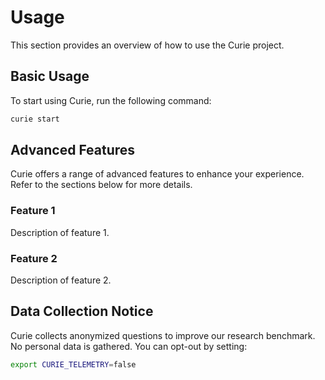 # Usage

This section provides an overview of how to use the Curie project.

## Basic Usage

To start using Curie, run the following command:

```bash
curie start
```

## Advanced Features

Curie offers a range of advanced features to enhance your experience. Refer to the sections below for more details.

### Feature 1

Description of feature 1.

### Feature 2

Description of feature 2.

## Data Collection Notice

Curie collects anonymized questions to improve our research benchmark. No personal data is gathered. You can opt-out by setting:
```bash
export CURIE_TELEMETRY=false
```